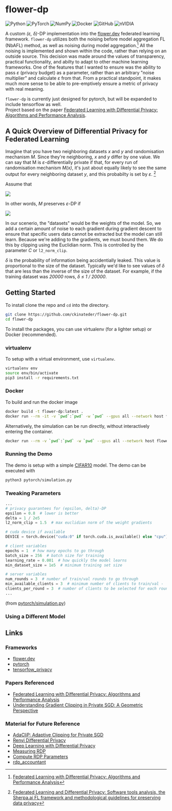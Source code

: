 <style TYPE="text/css">
code.has-jax {font: inherit; font-size: 100%; background: inherit; border: inherit;}
</style>
<script type="text/x-mathjax-config">
MathJax.Hub.Config({
    tex2jax: {
        inlineMath: [['$','$'], ['\\(','\\)']],
        skipTags: ['script', 'noscript', 'style', 'textarea', 'pre'] // removed 'code' entry
    }
});
MathJax.Hub.Queue(function() {
    var all = MathJax.Hub.getAllJax(), i;
    for(i = 0; i < all.length; i += 1) {
        all[i].SourceElement().parentNode.className += ' has-jax';
    }
});
</script>
<script type="text/javascript" src="https://cdnjs.cloudflare.com/ajax/libs/mathjax/2.7.4/MathJax.js?config=TeX-AMS_HTML-full"></script>

# flower-dp

![Python](https://img.shields.io/badge/python-3670A0?style=for-the-badge&logo=python&logoColor=ffdd54) ![PyTorch](https://img.shields.io/badge/PyTorch-%23EE4C2C.svg?style=for-the-badge&logo=PyTorch&logoColor=white) ![NumPy](https://img.shields.io/badge/numpy-%23013243.svg?style=for-the-badge&logo=numpy&logoColor=white) ![Docker](https://img.shields.io/badge/docker-%230db7ed.svg?style=for-the-badge&logo=docker&logoColor=white) ![GitHub](https://img.shields.io/badge/github-%23121011.svg?style=for-the-badge&logo=github&logoColor=white) ![nVIDIA](https://img.shields.io/badge/nVIDIA-%2376B900.svg?style=for-the-badge&logo=nVIDIA&logoColor=white)

A custom *(ε, δ)*-DP implementation into the [flower.dev](https://flower.dev/) federated learning framework. `flower-dp` utilizes both the noising before model aggregation FL (NbAFL) method, as well as noising during model aggregation.[^dpfl] All the noising is implemented and shown within the code, rather than relying on an outside source. This decision was made around the values of transparency, practical functionality, and abilty to adapt to other machine learning frameworks. One of the features that I wanted to ensure was the ability to pass *ε* (privacy budget) as a parameter, rather than an arbitrary "noise multiplier" and calculate *ε* from that. From a practical standpoint, it makes much more sense to be able to pre-emptively ensure a metric of privacy with real meaning.

`flower-dp` is currently just designed for pytorch, but will be expanded to include tensorflow as well.  
Project based on the paper [Federated Learning with Differential Privacy: Algorithms and Performance Analysis](https://doi.org/10.48550/arXiv.1911.00222).

## A Quick Overview of Differential Privacy for Federated Learning

Imagine that you have two neighboring datasets *x* and *y* and randomisation mechanism *M*. Since they're neighboring, *x* and *y* differ by one value. We can say that M is *ε*-differentially private if that, for every run of randomisation mechanism *M(x)*, it's just about equally likely to see the same output for every neighboring dataset *y*, and this probabilty is set by *ε*. [^dpfl2]

Assume that

<img src="https://render.githubusercontent.com/render/math?math=\large S\subseteq\Range(\mathcal M)">

In other words, *M* preserves *ε*-DP if

<img src="https://render.githubusercontent.com/render/math?math=\large P[\mathcal M (x) \in S] \le \exp(\epsilon) P[\mathcal M (y) \in S]"><br>

In our scenerio, the "datasets" would be the weights of the model. So, we add a certain amount of noise to each gradient during gradient descent to ensure that specific users data cannot be extracted but the model can still learn. Because we're adding to the gradients, we must bound them. We do this by clipping using the Euclidian norm. This is controlled by the parameter *C* or `l2_norm_clip`.  

*δ* is the probability of information being accidentially leaked. This value is proportional to the size of the dataset. Typically we'd like to see values of *δ* that are less than the inverse of the size of the dataset. For example, if the training dataset was *20000* rows, *δ ≤ 1 / 20000*.

## Getting Started

To install clone the repo and `cd` into the directory.

```bash
git clone https://github.com/ckinateder/flower-dp.git
cd flower-dp
```

To install the packages, you can use virtualenv (for a lighter setup) or Docker (recommended).

### virtualenv

To setup with a virtual environment, use `virtualenv`.

```bash
virtualenv env
source env/bin/activate
pip3 install -r requirements.txt
```

### Docker

To build and run the docker image

```bash
docker build -t flower-dp:latest .
docker run --rm -it -v `pwd`:`pwd` -w `pwd` --gpus all --network host flower-dp:latest bash
```

Alternatively, the simulation can be run directly, without interactively entering the container.

```bash
docker run --rm -v `pwd`:`pwd` -w `pwd` --gpus all --network host flower-dp:latest python3 pytorch/simulation.py
```

### Running the Demo

The demo is setup with a simple [CIFAR10](https://pytorch.org/tutorials/beginner/blitz/cifar10_tutorial.html) model. The demo can be executed with

```bash
python3 pytorch/simulation.py
```

### Tweaking Parameters

```python
...
# privacy guarantees for (epsilon, delta)-DP
epsilon = 0.8  # lower is better
delta = 1 / 2e5
l2_norm_clip = 1.5  # max euclidian norm of the weight gradients

# cuda device if available
DEVICE = torch.device("cuda:0" if torch.cuda.is_available() else "cpu")

# client variables
epochs = 1  # how many epochs to go through
batch_size = 256  # batch size for training
learning_rate = 0.001  # how quickly the model learns
min_dataset_size = 1e5  # minimum training set size

# server variables
num_rounds = 3  # number of train/val rounds to go through
min_available_clients = 3  # minimum number of clients to train/val - `N``
clients_per_round = 3  # number of clients to be selected for each round - `K`
...
```

(from [pytorch/simulation.py](pytorch/simulation.py))  

### Using a Different Model




## Links

### Frameworks

- [flower.dev](https://flower.dev/)
- [pytorch](https://pytorch.org/)
- [tensorfow_privacy](https://www.tensorflow.org/responsible_ai/privacy/guide)

### Papers Referenced

- [Federated Learning with Differential Privacy: Algorithms and Performance Analysis](https://doi.org/10.48550/arXiv.1911.00222)
- [Understanding Gradient Clipping in Private SGD: A Geometric Perspective](https://proceedings.neurips.cc/paper/2020/file/9ecff5455677b38d19f49ce658ef0608-Paper.pdf)

### Material for Future Reference

- [AdaCliP: Adaptive Clipping for Private SGD](https://doi.org/10.48550/arXiv.1908.07643)
- [Renyi Differential Privacy](https://arxiv.org/abs/1702.07476v3)
- [Deep Learning with Differential Privacy](https://arxiv.org/abs/1607.00133)
- [Measuring RDP](https://www.tensorflow.org/responsible_ai/privacy/guide/measure_privacy)
- [Compute RDP Parameters](https://www.tensorflow.org/responsible_ai/privacy/tutorials/classification_privacy)
- [rdp_accountant](https://github.com/tensorflow/privacy/blob/master/tensorflow_privacy/privacy/analysis/rdp_accountant.py)

[^dpsgd]: [DP-SGD explained](https://medium.com/pytorch/differential-privacy-series-part-1-dp-sgd-algorithm-explained-12512c3959a3)
[^dpfl]: [Federated Learning with Differential Privacy: Algorithms and Performance Analysis](https://doi.org/10.48550/arXiv.1911.00222)
[^dpfl2]: [Federated Learning and Differential Privacy: Software tools analysis, the Sherpa.ai FL framework and methodological guidelines for preserving data privacy](https://doi.org/10.48550/arXiv.2007.00914)
